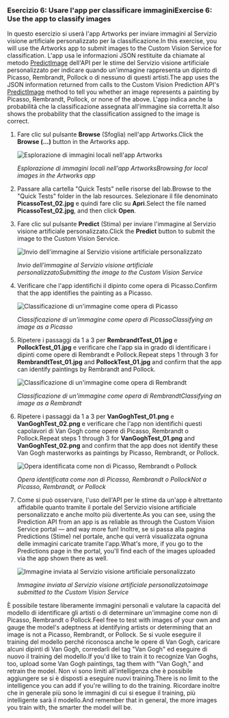 ### <a name="exercise-6-use-the-app-to-classify-images"></a><span data-ttu-id="afff3-101">Esercizio 6: Usare l'app per classificare immagini</span><span class="sxs-lookup"><span data-stu-id="afff3-101">Exercise 6: Use the app to classify images</span></span>

<span data-ttu-id="afff3-102">In questo esercizio si userà l'app Artworks per inviare immagini al Servizio visione artificiale personalizzato per la classificazione.</span><span class="sxs-lookup"><span data-stu-id="afff3-102">In this exercise, you will use the Artworks app to submit images to the Custom Vision Service for classification.</span></span> <span data-ttu-id="afff3-103">L'app usa le informazioni JSON restituite da chiamate al metodo [PredictImage](https://southcentralus.dev.cognitive.microsoft.com/docs/services/eb68250e4e954d9bae0c2650db79c653/operations/58acd3c1ef062f0344a42814) dell'API per le stime del Servizio visione artificiale personalizzato per indicare quando un'immagine rappresenta un dipinto di Picasso, Rembrandt, Pollock o di nessuno di questi artisti.</span><span class="sxs-lookup"><span data-stu-id="afff3-103">The app uses the JSON information returned from calls to the Custom Vision Prediction API's [PredictImage](https://southcentralus.dev.cognitive.microsoft.com/docs/services/eb68250e4e954d9bae0c2650db79c653/operations/58acd3c1ef062f0344a42814) method to tell you whether an image represents a painting by Picasso, Rembrandt, Pollock, or none of the above.</span></span> <span data-ttu-id="afff3-104">L'app indica anche la probabilità che la classificazione assegnata all'immagine sia corretta.</span><span class="sxs-lookup"><span data-stu-id="afff3-104">It also shows the probability that the classification assigned to the image is correct.</span></span>

1. <span data-ttu-id="afff3-105">Fare clic sul pulsante **Browse** (Sfoglia) nell'app Artworks.</span><span class="sxs-lookup"><span data-stu-id="afff3-105">Click the **Browse (...)** button in the Artworks app.</span></span> 

    ![Esplorazione di immagini locali nell'app Artworks](../images/app-click-browse.png)

    <span data-ttu-id="afff3-107">_Esplorazione di immagini locali nell'app Artworks_</span><span class="sxs-lookup"><span data-stu-id="afff3-107">_Browsing for local images in the Artworks app_</span></span> 

1. <span data-ttu-id="afff3-108">Passare alla cartella "Quick Tests" nelle risorse del lab.</span><span class="sxs-lookup"><span data-stu-id="afff3-108">Browse to the "Quick Tests" folder in the lab resources.</span></span> <span data-ttu-id="afff3-109">Selezionare il file denominato **PicassoTest_02.jpg** e quindi fare clic su **Apri**.</span><span class="sxs-lookup"><span data-stu-id="afff3-109">Select the file named **PicassoTest_02.jpg**, and then click **Open**.</span></span>

1. <span data-ttu-id="afff3-110">Fare clic sul pulsante **Predict** (Stima) per inviare l'immagine al Servizio visione artificiale personalizzato.</span><span class="sxs-lookup"><span data-stu-id="afff3-110">Click the **Predict** button to submit the image to the Custom Vision Service.</span></span>

    ![Invio dell'immagine al Servizio visione artificiale personalizzato](../images/app-click-predict.png)

    <span data-ttu-id="afff3-112">_Invio dell'immagine al Servizio visione artificiale personalizzato_</span><span class="sxs-lookup"><span data-stu-id="afff3-112">_Submitting the image to the Custom Vision Service_</span></span> 

1. <span data-ttu-id="afff3-113">Verificare che l'app identifichi il dipinto come opera di Picasso.</span><span class="sxs-lookup"><span data-stu-id="afff3-113">Confirm that the app identifies the painting as a Picasso.</span></span>

    ![Classificazione di un'immagine come opera di Picasso](../images/app-prediction-01.png)

    <span data-ttu-id="afff3-115">_Classificazione di un'immagine come opera di Picasso_</span><span class="sxs-lookup"><span data-stu-id="afff3-115">_Classifying an image as a Picasso_</span></span> 

1. <span data-ttu-id="afff3-116">Ripetere i passaggi da 1 a 3 per **RembrandtTest_01.jpg** e **PollockTest_01.jpg** e verificare che l'app sia in grado di identificare i dipinti come opere di Rembrandt e Pollock.</span><span class="sxs-lookup"><span data-stu-id="afff3-116">Repeat steps 1 through 3 for **RembrandtTest_01.jpg** and **PollockTest_01.jpg** and confirm that the app can identify paintings by Rembrandt and Pollock.</span></span>

    ![Classificazione di un'immagine come opera di Rembrandt](../images/app-prediction-02.png)

    <span data-ttu-id="afff3-118">_Classificazione di un'immagine come opera di Rembrandt_</span><span class="sxs-lookup"><span data-stu-id="afff3-118">_Classifying an image as a Rembrandt_</span></span> 

1. <span data-ttu-id="afff3-119">Ripetere i passaggi da 1 a 3 per **VanGoghTest_01.png** e **VanGoghTest_02.png** e verificare che l'app non identifichi questi capolavori di Van Gogh come opere di Picasso, Rembrandt o Pollock.</span><span class="sxs-lookup"><span data-stu-id="afff3-119">Repeat steps 1 through 3 for **VanGoghTest_01.png** and **VanGoghTest_02.png** and confirm that the app does not identify these Van Gogh masterworks as paintings by Picasso, Rembrandt, or Pollock.</span></span>

    ![Opera identificata come non di Picasso, Rembrandt o Pollock](../images/app-prediction-03.png)

    <span data-ttu-id="afff3-121">_Opera identificata come non di Picasso, Rembrandt o Pollock_</span><span class="sxs-lookup"><span data-stu-id="afff3-121">_Not a Picasso, Rembrandt, or Pollock_</span></span> 

1. <span data-ttu-id="afff3-122">Come si può osservare, l'uso dell'API per le stime da un'app è altrettanto affidabile quanto tramite il portale del Servizio visione artificiale personalizzato e anche molto più divertente.</span><span class="sxs-lookup"><span data-stu-id="afff3-122">As you can see, using the Prediction API from an app is as reliable as through the Custom Vision Service portal — and way more fun!</span></span> <span data-ttu-id="afff3-123">Inoltre, se si passa alla pagina Predictions (Stime) nel portale, anche qui verrà visualizzata ognuna delle immagini caricate tramite l'app.</span><span class="sxs-lookup"><span data-stu-id="afff3-123">What's more, if you go to the Predictions page in the portal, you'll find each of the images uploaded via the app shown there as well.</span></span>
 
    ![Immagine inviata al Servizio visione artificiale personalizzato](../images/portal-all-predictions.png)

    <span data-ttu-id="afff3-125">_Immagine inviata al Servizio visione artificiale personalizzato_</span><span class="sxs-lookup"><span data-stu-id="afff3-125">_image submitted to the Custom Vision Service_</span></span> 

<span data-ttu-id="afff3-126">È possibile testare liberamente immagini personali e valutare la capacità del modello di identificare gli artisti o di determinare un'immagine come non di Picasso, Rembrandt o Pollock.</span><span class="sxs-lookup"><span data-stu-id="afff3-126">Feel free to test with images of your own and gauge the model's adeptness at identifying artists or determining that an image is not a Picasso, Rembrandt, or Pollock.</span></span> <span data-ttu-id="afff3-127">Se si vuole eseguire il training del modello perché riconosca anche le opere di Van Gogh, caricare alcuni dipinti di Van Gogh, corredarli del tag "Van Gogh" ed eseguire di nuovo il training del modello.</span><span class="sxs-lookup"><span data-stu-id="afff3-127">If you'd like to train it to recognize Van Goghs, too, upload some Van Gogh paintings, tag them with "Van Gogh," and retrain the model.</span></span> <span data-ttu-id="afff3-128">Non vi sono limiti all'intelligenza che è possibile aggiungere se si è disposti a eseguire nuovi training.</span><span class="sxs-lookup"><span data-stu-id="afff3-128">There is no limit to the intelligence you can add if you're willing to do the training.</span></span> <span data-ttu-id="afff3-129">Ricordare inoltre che in generale più sono le immagini di cui si esegue il training, più intelligente sarà il modello.</span><span class="sxs-lookup"><span data-stu-id="afff3-129">And remember that in general, the more images you train with, the smarter the model will be.</span></span>